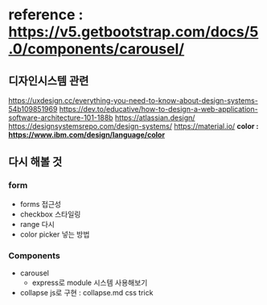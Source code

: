 # reference : https://v5.getbootstrap.com/docs/5.0/components/carousel/

## 디자인시스템 관련
https://uxdesign.cc/everything-you-need-to-know-about-design-systems-54b109851969
https://dev.to/educative/how-to-design-a-web-application-software-architecture-101-188b
https://atlassian.design/
https://designsystemsrepo.com/design-systems/
https://material.io/
**color : https://www.ibm.com/design/language/color**

## 다시 해볼 것

### form

- forms 접근성
- checkbox 스타일링
- range 다시
- color picker 넣는 방법

### Components

- carousel 
  - express로 module 시스템 사용해보기
- collapse js로 구현 : collapse.md css trick

